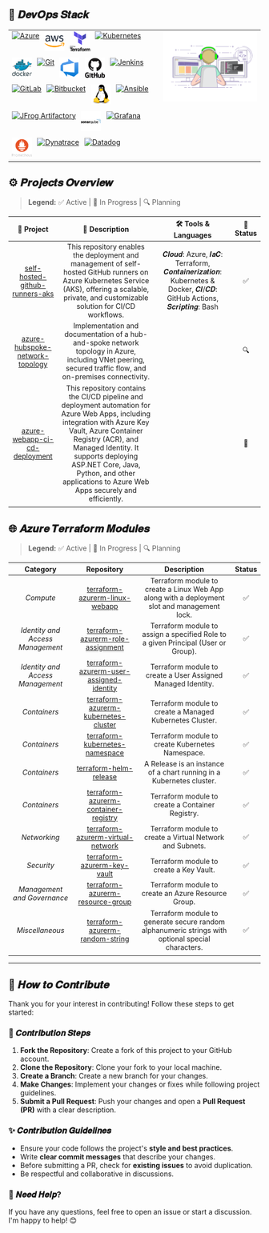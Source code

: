 ## 🌟 𝑫𝒆𝒗𝑶𝒑𝒔 𝑺𝒕𝒂𝒄𝒌

<table style="width: 100%; table-layout: auto; background: transparent;">
  <tr style="background: transparent;">
    <td style="
        vertical-align: top;
        /* Use flex to allow multi-row wrapping */
        display: flex;
        flex-wrap: wrap;
        gap: 0.65rem; /* space between icons */
        align-items: stretch;
        justify-content: flex-start;
        background: transparent;
      ">
      <a href="https://azure.microsoft.com/en-in/"
        target="_blank"
        rel="noreferrer">
        <img
          src="https://www.vectorlogo.zone/logos/microsoft_azure/microsoft_azure-icon.svg"
          alt="Azure"
          width="40"
          height="40"
        />
      </a>
      <a href="https://aws.amazon.com" target="_blank" rel="noreferrer">
        <img
          src="https://raw.githubusercontent.com/devicons/devicon/master/icons/amazonwebservices/amazonwebservices-original-wordmark.svg"
          alt="AWS"
          width="40"
          height="40"
        />
      </a>
      <a href="https://www.hashicorp.com/products/terraform"
        target="_blank"
        rel="noreferrer">
        <img
          src="https://raw.githubusercontent.com/devicons/devicon/master/icons/terraform/terraform-original-wordmark.svg"
          alt="Terraform"
          width="40"
          height="40"
        />
      </a>
      <a href="https://kubernetes.io" target="_blank" rel="noreferrer">
        <img
          src="https://www.vectorlogo.zone/logos/kubernetes/kubernetes-icon.svg"
          alt="Kubernetes"
          width="40"
          height="40"
        />
      </a>
      <a href="https://www.docker.com/" target="_blank" rel="noreferrer">
        <img
          src="https://raw.githubusercontent.com/devicons/devicon/master/icons/docker/docker-original-wordmark.svg"
          alt="Docker"
          width="40"
          height="40"
        />
      </a>
      <a href="https://www.git-scm.com/" target="_blank" rel="noreferrer">
        <img
          src="https://www.vectorlogo.zone/logos/git-scm/git-scm-icon.svg"
          alt="Git"
          width="40"
          height="40"
        />
      </a>
      <a href="https://dev.azure.com/" target="_blank" rel="noreferrer">
        <img
          src="https://raw.githubusercontent.com/devicons/devicon/master/icons/azuredevops/azuredevops-original.svg"
          alt="Azure DevOps"
          width="40"
          height="40"
        />
      </a>
      <a href="https://github.com/features/actions"
        target="_blank"
        rel="noreferrer">
        <img
          src="https://raw.githubusercontent.com/devicons/devicon/master/icons/github/github-original-wordmark.svg"
          alt="GitHub Actions"
          width="40"
          height="40"
        />
      </a>
      <a href="https://www.jenkins.io" target="_blank" rel="noreferrer">
        <img
          src="https://www.vectorlogo.zone/logos/jenkins/jenkins-icon.svg"
          alt="Jenkins"
          width="40"
          height="40"
        />
      </a>
      <a href="https://about.gitlab.com/" target="_blank" rel="noreferrer">
        <img
          src="https://www.vectorlogo.zone/logos/gitlab/gitlab-icon.svg"
          alt="GitLab"
          width="40"
          height="40"
        />
      </a>
      <a href="https://bitbucket.org/" target="_blank" rel="noreferrer">
        <img
          src="https://www.vectorlogo.zone/logos/bitbucket/bitbucket-icon.svg"
          alt="Bitbucket"
          width="40"
          height="40"
        />
      </a>
      <a href="https://www.gnu.org/software/bash/"
        target="_blank"
        rel="noreferrer">
        <img
          src="https://raw.githubusercontent.com/devicons/devicon/master/icons/linux/linux-original.svg"
          alt="Bash"
          width="40"
          height="40"
        />
      </a>
      <a href="https://www.ansible.com/" target="_blank" rel="noreferrer">
        <img
          src="https://www.vectorlogo.zone/logos/ansible/ansible-icon.svg"
          alt="Ansible"
          width="40"
          height="40"
        />
      </a>
      <a href="https://www.jfrog.com/confluence/display/JFROG/Artifactory"
        target="_blank"
        rel="noreferrer">
        <img
          src="https://www.vectorlogo.zone/logos/jfrog/jfrog-icon.svg"
          alt="JFrog Artifactory"
          width="40"
          height="40"
        />
      </a>
      <a href="https://www.sonarqube.org/" target="_blank" rel="noreferrer">
        <img
          src="https://raw.githubusercontent.com/devicons/devicon/master/icons/sonarqube/sonarqube-original-wordmark.svg"
          alt="SonarQube"
          width="40"
          height="40"
        />
      </a>
      <a href="https://grafana.com" target="_blank" rel="noreferrer">
        <img
          src="https://www.vectorlogo.zone/logos/grafana/grafana-icon.svg"
          alt="Grafana"
          width="40"
          height="40"
        />
      </a>
      <a href="https://prometheus.io" target="_blank" rel="noreferrer">
        <img
          src="https://raw.githubusercontent.com/devicons/devicon/master/icons/prometheus/prometheus-original-wordmark.svg"
          alt="Prometheus"
          width="40"
          height="40"
        />
      </a>
      <a href="https://www.dynatrace.com" target="_blank" rel="noreferrer">
        <img
          src="https://www.vectorlogo.zone/logos/dynatrace/dynatrace-icon.svg"
          alt="Dynatrace"
          width="40"
          height="40"
        />
      </a>
      <a href="https://www.datadoghq.com" target="_blank" rel="noreferrer">
        <img
          src="https://www.vectorlogo.zone/logos/datadoghq/datadoghq-icon.svg"
          alt="Datadog"
          width="40"
          height="40"
        />
      </a>
    </td>
    <td style="
        vertical-align: top;
        text-align: right;
        width: 40%;
        background: transparent;
        white-space: nowrap;
      ">
      <img
        alt="Coding"
        width="400"
        src="https://raw.githubusercontent.com/devSouvik/devSouvik/master/gif3.gif"
      />
    </td>
  </tr>
</table>

## ⚙️ 𝑷𝒓𝒐𝒋𝒆𝒄𝒕𝒔 𝑶𝒗𝒆𝒓𝒗𝒊𝒆𝒘

> **Legend:** ✅ Active | 🚧 In Progress | 🔍 Planning

|                                          🔹 **Project**                                           |                                                                                                                                                📜 **Description**                                                                                                                                                |                                  🛠️ **Tools & Languages**                                   | 🚀 **Status** |
|:-------------------------------------------------------------------------------------------------:|:----------------------------------------------------------------------------------------------------------------------------------------------------------------------------------------------------------------------------------------------------------------------------------------------------------------:|:-------------------------------------------------------------------------------------------:|:-------------:|
|  [self-hosted-github-runners-aks](https://github.com/QuestOpsHub/self-hosted-github-runners-aks)  |                                                       This repository enables the deployment and management of self-hosted GitHub runners on Azure Kubernetes Service (AKS), offering a scalable, private, and customizable solution for CI/CD workflows.                                                        | 𝑪𝒍𝒐𝒖𝒅: Azure, 𝑰𝒂𝑪: Terraform, 𝑪𝒐𝒏𝒕𝒂𝒊𝒏𝒆𝒓𝒊𝒛𝒂𝒕𝒊𝒐𝒏: Kubernetes & Docker, 𝑪𝑰/𝑪𝑫: GitHub Actions, 𝑺𝒄𝒓𝒊𝒑𝒕𝒊𝒏𝒈: Bash |      ✅       |
| [azure-hubspoke-network-topology](https://github.com/QuestOpsHub/azure-hubspoke-network-topology) |                                                                            Implementation and documentation of a hub-and-spoke network topology in Azure, including VNet peering, secured traffic flow, and on-premises connectivity.                                                                            |                                                                                             |      🔍       |
|   [azure-webapp-ci-cd-deployment](https://github.com/QuestOpsHub/azure-webapp-ci-cd-deployment)   | This repository contains the CI/CD pipeline and deployment automation for Azure Web Apps, including integration with Azure Key Vault, Azure Container Registry (ACR), and Managed Identity. It supports deploying ASP.NET Core, Java, Python, and other applications to Azure Web Apps securely and efficiently. |                                                                                             |      🚧       |
|                                                                                                   |                                                                                                                                                                                                                                                                                                                  |                                                                                             |               |

## 🌐 𝑨𝒛𝒖𝒓𝒆 𝑻𝒆𝒓𝒓𝒂𝒇𝒐𝒓𝒎 𝑴𝒐𝒅𝒖𝒍𝒆𝒔

> **Legend:** ✅ Active | 🚧 In Progress | 🔍 Planning

|           **Category**           |                                                   **Repository**                                                    |                                          **Description**                                          | **Status** |
|:--------------------------------:|:-------------------------------------------------------------------------------------------------------------------:|:-------------------------------------------------------------------------------------------------:|:----------:|
|            *Compute*             |           [terraform-azurerm-linux-webapp](https://github.com/QuestOpsHub/terraform-azurerm-linux-webapp)           |   Terraform module to create a Linux Web App along with a deployment slot and management lock.    |     ✅     |
| *Identity and Access Management* |        [terraform-azurerm-role-assignment](https://github.com/QuestOpsHub/terraform-azurerm-role-assignment)        |         Terraform module to assign a specified Role to a given Principal (User or Group).         |     ✅     |
| *Identity and Access Management* | [terraform-azurerm-user-assigned-identity](https://github.com/QuestOpsHub/terraform-azurerm-user-assigned-identity) |                   Terraform module to create a User Assigned Managed Identity.                    |     ✅     |
|           *Containers*           |     [terraform-azurerm-kubernetes-cluster](https://github.com/QuestOpsHub/terraform-azurerm-kubernetes-cluster)     |                     Terraform module to create a Managed Kubernetes Cluster.                      |     ✅     |
|           *Containers*           |           [terraform-kubernetes-namespace](https://github.com/QuestOpsHub/terraform-kubernetes-namespace)           |                         Terraform module to create Kubernetes Namespace.                          |     ✅     |
|           *Containers*           |                   [terraform-helm-release](https://github.com/QuestOpsHub/terraform-helm-release)                   |               A Release is an instance of a chart running in a Kubernetes cluster.                |     ✅     |
|           *Containers*           |     [terraform-azurerm-container-registry](https://github.com/QuestOpsHub/terraform-azurerm-container-registry)     |                         Terraform module to create a Container Registry.                          |     ✅     |
|           *Networking*           |        [terraform-azurerm-virtual-network](https://github.com/QuestOpsHub/terraform-azurerm-virtual-network)        |                     Terraform module to create a Virtual Network and Subnets.                     |     ✅     |
|            *Security*            |              [terraform-azurerm-key-vault](https://github.com/QuestOpsHub/terraform-azurerm-key-vault)              |                              Terraform module to create a Key Vault.                              |     ✅     |
|   *Management and Governance*    |         [terraform-azurerm-resource-group](https://github.com/QuestOpsHub/terraform-azurerm-resource-group)         |                        Terraform module to create an Azure Resource Group.                        |     ✅     |
|         *Miscellaneous*          |          [terraform-azurerm-random-string](https://github.com/QuestOpsHub/terraform-azurerm-random-string)          | Terraform module to generate secure random alphanumeric strings with optional special characters. |     ✅     |
|                                  |                                                                                                                     |                                                                                                   |            |

---
## 🤝 𝑯𝒐𝒘 𝒕𝒐 𝑪𝒐𝒏𝒕𝒓𝒊𝒃𝒖𝒕𝒆

Thank you for your interest in contributing! Follow these steps to get started:

### 📝 𝑪𝒐𝒏𝒕𝒓𝒊𝒃𝒖𝒕𝒊𝒐𝒏 𝑺𝒕𝒆𝒑𝒔

1. **Fork the Repository**: Create a fork of this project to your GitHub account.
2. **Clone the Repository**: Clone your fork to your local machine.
3. **Create a Branch**: Create a new branch for your changes.
4. **Make Changes**: Implement your changes or fixes while following project guidelines.
5. **Submit a Pull Request**: Push your changes and open a **Pull Request (PR)** with a clear description.

### ✨ 𝑪𝒐𝒏𝒕𝒓𝒊𝒃𝒖𝒕𝒊𝒐𝒏 𝑮𝒖𝒊𝒅𝒆𝒍𝒊𝒏𝒆𝒔

- Ensure your code follows the project's **style and best practices**.
- Write **clear commit messages** that describe your changes.
- Before submitting a PR, check for **existing issues** to avoid duplication.
- Be respectful and collaborative in discussions.

### 📢 𝑵𝒆𝒆𝒅 𝑯𝒆𝒍𝒑?

If you have any questions, feel free to open an issue or start a discussion. I'm happy to help! 😊